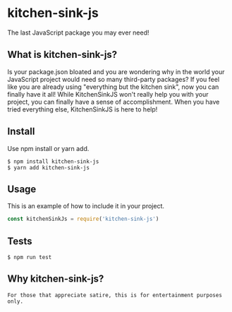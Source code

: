 # kitchen-sink-js
The last JavaScript package you may ever need!

## What is kitchen-sink-js?

Is your package.json bloated and you are wondering why in the world your JavaScript project would need so many third-party packages? If you feel like you are already using "everything but the kitchen sink", now you can finally have it all! While KitchenSinkJS won't really help you with your project, you can finally have a sense of accomplishment. When you have tried everything else, KitchenSinkJS is here to help!



## Install
Use npm install or yarn add.
```
$ npm install kitchen-sink-js
$ yarn add kitchen-sink-js
```


## Usage
This is an example of how to include it in your project.
```js
const kitchenSinkJs = require('kitchen-sink-js')
```

## Tests
```
$ npm run test
```

                                
## Why kitchen-sink-js?
```                           
For those that appreciate satire, this is for entertainment purposes only.